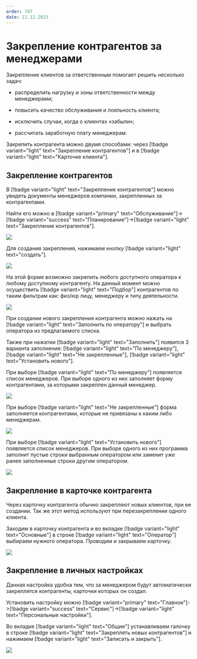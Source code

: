 ```yaml
---
order: 747
date: 21.12.2023
---
```

# Закрепление контрагентов за менеджерами

Закрепление клиентов за ответственным помогает решить несколько задач:

- распределить нагрузку и зоны ответственности между менеджерами;

- повысить качество обслуживания и лояльность клиента;

- исключить случаи, когда о клиентах «забыли»;

- рассчитать заработную плату менеджерам.

Закрепить контрагента можно двумя способами: через  [!badge variant="light" text="Закрепление контрагентов"] и в [!badge variant="light" text="Карточке клиента"].

## Закрепление контрагентов

В [!badge variant="light" text="Закрепление контрагентов"] можно увидеть документы менеджеров компании, закрепленных за контрагентами. 

Найти его можно в [!badge variant="primary" text="Обслуживание"]->[!badge variant="success" text="Планирование"]->[!badge variant="light" text="Закрепление контрагентов"].

![](\images\руководитель\закрепление.jpg)

Для создания закрепления, нажимаем кнопку [!badge variant="light" text="создать"].

![](\images\руководитель\закрепление1.jpg)

На этой форме возможно закрепить любого доступного оператора к любому доступному контрагенту. На 
данный момент можно осуществить [!badge variant="light" text="Подбор"] контрагентов по таким фильтрам как: физ/юр лицу, менеджеру и типу деятельности.

![](\images\руководитель\закрепление.gif)

При создании нового закрепления контрагента можно нажать на [!badge variant="light" text="Заполнить по оператору"] и выбрать оператора из предлагаемого списка.

Также при нажатии [!badge variant="light" text="Заполнить"] появится 3 варианта заполнения: [!badge variant="light" text="По менеджеру"], [!badge variant="light" text="Не закрепленные"], [!badge variant="light" text="Установить нового"].

При выборе [!badge variant="light" text="По менеджеру"] появляется список менеджеров. При выборе одного из них 
заполняет форму контрагентами, за которыми закреплен данный менеджер.

![](\images\руководитель\закрепление1.gif)

При выборе [!badge variant="light" text="Не закрепленные"] форма заполняется контрагентами, которые не привязаны к каким либо менеджерам.

![](\images\руководитель\закрепление3.gif)

При выборе [!badge variant="light" text="Установить нового"] появляется список менеджеров. При выборе одного из них программа заполнит пустые строки выбранным оператором или заменит уже ранее заполненные строки другим оператором.

![](\images\руководитель\закрепление4.gif)

## Закрепление в карточке контрагента

Через карточку контрагента обычно закрепляют новых клиентов, при ее создании. Так же этот метод используют при перезакреплении одного клиента.

Заходим в карточку контрагента и во вкладке [!badge variant="light" text="Основные"] в строке [!badge variant="light" text="Оператор"] выбираем нужного оператора. Проводим и закрываем карточку.

![](\images\руководитель\закрепление5.gif)

## Закрепление в личных настройках

Данная настройка удобна тем, что за менеджером будут автоматически закреплятся контрагенты, карточки которых он создал. 

Установить настройку можно [!badge variant="primary" text="Главное"]->[!badge variant="success" text="Сервис"]->[!badge variant="light" text="Персональные настройки"]. 

Во вкладке [!badge variant="light" text="Общие"] устанавливаем галочку в строке [!badge variant="light" text="Закреплять новых контрагентов"] и нажимаем [!badge variant="light" text="Записать и закрыть"].

![](\images\руководитель\закрепление6.jpg)
